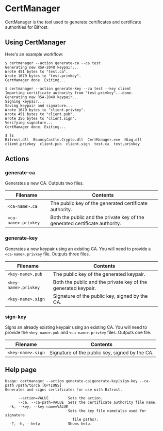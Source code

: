 # CertManager
CertManager is the tool used to generate certificates and certificate authorities for Bifrost.

## Using CertManager
Here's an example workflow:

```
$ certmanager --action generate-ca --ca test
Generating new RSA-2048 keypair...
Wrote 451 bytes to "test.ca".
Wrote 1679 bytes to "test.privkey".
CertManager done. Exiting...

$ certmanager --action generate-key --ca test --key client
Importing certificate authority from "test.privkey"...done.
Generating new RSA-2048 keypair...
Signing keypair...
Saving keypair and signature...
Wrote 1679 bytes to "client.privkey".
Wrote 451 bytes to "client.pub".
Wrote 256 bytes to "client.sign".
Verifying signature...
CertManager done. Exiting...

$ ls
Bifrost.dll  BouncyCastle.Crypto.dll  CertManager.exe  NLog.dll  
client.privkey  client.pub  client.sign  test.ca  test.privkey
```

## Actions

### generate-ca
Generates a new CA. Outputs two files.

|Filename|Contents|
|---|---|
|`<ca-name>.ca`|The public key of the generated certificate authority.|
|`<ca-name>.privkey`|Both the public and the private key of the generated certificate authority.|

### generate-key
Generates a new keypair using an existing CA. You will need to provide a `<ca-name>.privkey` file. Outputs three files.

|Filename|Contents|
|---|---|
|`<key-name>.pub`|The public key of the generated keypair.|
|`<key-name>.privkey`|Both the public and the private key of the generated keypair.|
|`<key-name>.sign`|Signature of the public key, signed by the CA.|

### sign-key
Signs an already existing keypair using an existing CA. You will need to provide the `<key-name>.pub` and `<ca-name>.privkey` files. Outputs one file.

|Filename|Contents|
|---|---|
|`<key-name>.sign`|Signature of the public key, signed by the CA.|

## Help page
```
Usage: certmanager --action generate-ca|generate-key|sign-key --ca-path /path/to/ca [OPTIONS]
Generates and signs certificates for use with Bifrost.

      --action=VALUE         Sets the action.
      --ca, --ca-path=VALUE  Sets the certificate authority file name.
  -k, --key, --key-name=VALUE
                             Sets the key file name(also used for signature
                               file paths).
  -?, -h, --help             Shows help.
```
